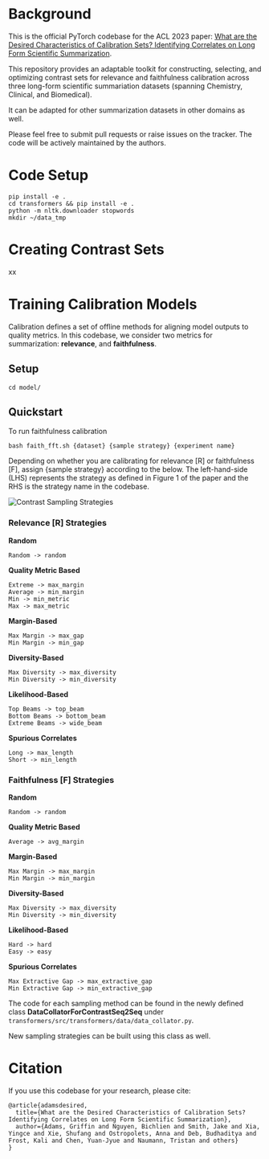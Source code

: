 # Background

This is the official PyTorch codebase for the ACL 2023 paper: [What are the Desired Characteristics of Calibration Sets? Identifying Correlates on Long Form Scientific Summarization](https://openreview.net/pdf?id=bIC0BfWzCs).

This repository provides an adaptable toolkit for constructing, selecting, and optimizing contrast sets for relevance and faithfulness calibration across three long-form scientific summariation datasets (spanning Chemistry, Clinical, and Biomedical). 

It can be adapted for other summarization datasets in other domains as well.

Please feel free to submit pull requests or raise issues on the tracker. The code will be actively maintained by the authors.

# Code Setup

```angular2html
pip install -e .
cd transformers && pip install -e .
python -m nltk.downloader stopwords
mkdir ~/data_tmp
```

# Creating Contrast Sets

xx

# Training Calibration Models

Calibration defines a set of offline methods for aligning model outputs to quality metrics.  In this codebase, we consider two metrics for summarization: **relevance**, and **faithfulness**.

## Setup

`cd model/`

## Quickstart

To run faithfulness calibration

```angular2html
bash faith_fft.sh {dataset} {sample strategy} {experiment name}
```

Depending on whether you are calibrating for relevance [R] or faithfulness [F], assign {sample strategy} according to the below. The left-hand-side (LHS) represents the strategy as defined in Figure 1 of the paper and the RHS is the strategy name in the codebase.

![Contrast Sampling Strategies](https://github.com/griff4692/calibrating-summaries/blob/master/images/Faithful_Contrast_Experiments.png)


### Relevance [R] Strategies

**Random**
```angular2html
Random -> random
```

**Quality Metric Based**

```angular2html
Extreme -> max_margin
Average -> min_margin
Min -> min_metric
Max -> max_metric
```

**Margin-Based**

```angular2html
Max Margin -> max_gap
Min Margin -> min_gap
```

**Diversity-Based**

```angular2html
Max Diversity -> max_diversity
Min Diversity -> min_diversity
```

**Likelihood-Based**

```angular2html
Top Beams -> top_beam
Bottom Beams -> bottom_beam
Extreme Beams -> wide_beam
```

**Spurious Correlates**

```angular2html
Long -> max_length
Short -> min_length
```

### Faithfulness [F] Strategies

**Random**
```angular2html
Random -> random
```

**Quality Metric Based**

```angular2html
Average -> avg_margin
```

**Margin-Based**

```angular2html
Max Margin -> max_margin
Min Margin -> min_margin
```

**Diversity-Based**

```angular2html
Max Diversity -> max_diversity
Min Diversity -> min_diversity
```

**Likelihood-Based**

```angular2html
Hard -> hard
Easy -> easy
```

**Spurious Correlates**

```angular2html
Max Extractive Gap -> max_extractive_gap
Min Extractive Gap -> min_extractive_gap
```

The code for each sampling method can be found in the newly defined class **DataCollatorForContrastSeq2Seq** under `transformers/src/transformers/data/data_collator.py`.

New sampling strategies can be built using this class as well.

# Citation

If you use this codebase for your research, please cite:

```angular2html
@article{adamsdesired,
  title={What are the Desired Characteristics of Calibration Sets? Identifying Correlates on Long Form Scientific Summarization},
  author={Adams, Griffin and Nguyen, Bichlien and Smith, Jake and Xia, Yingce and Xie, Shufang and Ostropolets, Anna and Deb, Budhaditya and Frost, Kali and Chen, Yuan-Jyue and Naumann, Tristan and others}
}
```